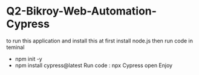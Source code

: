 # Q2-Bikroy-Web-Automation-Cypress
to run this application and install this at first install node.js
then run code in teminal
  * npm init -y
  * npm install cypress@latest
Run code : npx Cypress open
Enjoy
